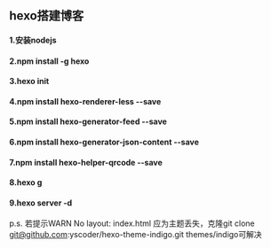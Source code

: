 ## hexo搭建博客

#### 1.安装nodejs
#### 2.npm install -g hexo
#### 3.hexo init <path>
#### 4.npm install hexo-renderer-less --save
#### 5.npm install hexo-generator-feed --save
#### 6.npm install hexo-generator-json-content --save
#### 7.npm install hexo-helper-qrcode --save
#### 8.hexo g
#### 9.hexo server -d

p.s. 若提示WARN  No layout: index.html 应为主题丢失，克隆git clone git@github.com:yscoder/hexo-theme-indigo.git themes/indigo可解决
